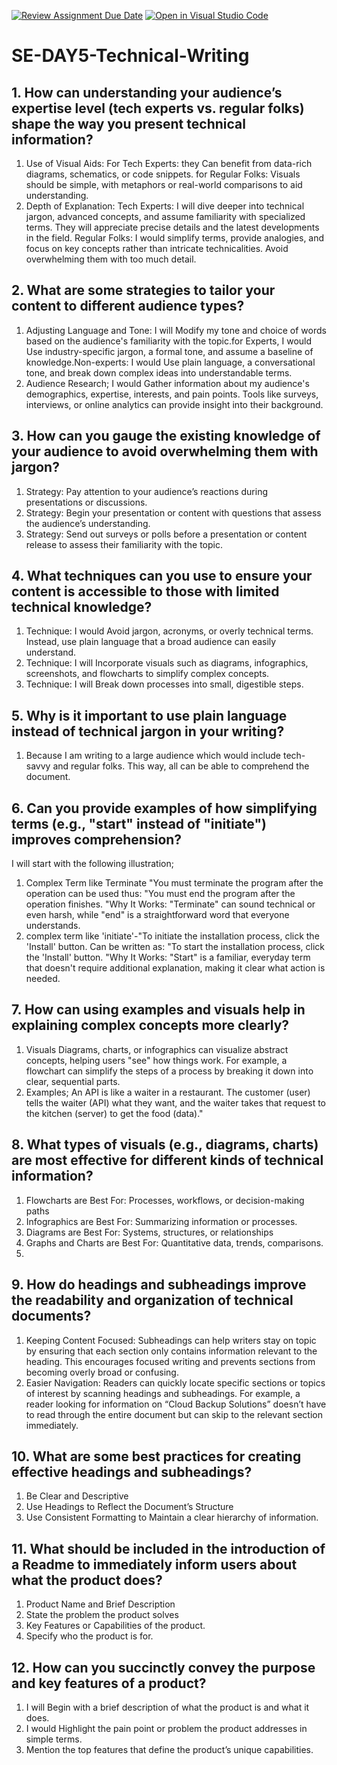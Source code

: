 [![Review Assignment Due Date](https://classroom.github.com/assets/deadline-readme-button-22041afd0340ce965d47ae6ef1cefeee28c7c493a6346c4f15d667ab976d596c.svg)](https://classroom.github.com/a/zsAR-pyY)
[![Open in Visual Studio Code](https://classroom.github.com/assets/open-in-vscode-2e0aaae1b6195c2367325f4f02e2d04e9abb55f0b24a779b69b11b9e10269abc.svg)](https://classroom.github.com/online_ide?assignment_repo_id=15970413&assignment_repo_type=AssignmentRepo)
# SE-DAY5-Technical-Writing
## 1. How can understanding your audience’s expertise level (tech experts vs. regular folks) shape the way you present technical information?
1. Use of Visual Aids:
   For Tech Experts: they Can benefit from data-rich diagrams, schematics, or code snippets.
   for Regular Folks: Visuals should be simple, with metaphors or real-world comparisons to aid understanding.
2. Depth of Explanation:
   Tech Experts: I will dive deeper into technical jargon, advanced concepts, and assume familiarity with specialized terms. They will appreciate precise details and the latest developments in the field.
   Regular Folks: I would simplify terms, provide analogies, and focus on key concepts rather than intricate technicalities. Avoid overwhelming them with too much detail.
## 2. What are some strategies to tailor your content to different audience types?
1. Adjusting Language and Tone: I will Modify my tone and choice of words based on the audience's familiarity with the topic.for Experts, I would Use industry-specific jargon, a formal tone, and assume a baseline of knowledge.Non-experts: I would Use plain language, a conversational tone, and break down complex ideas into understandable terms.
2. Audience Research; I would Gather information about my audience's demographics, expertise, interests, and pain points. Tools like surveys, interviews, or online analytics can provide insight into their background.

## 3. How can you gauge the existing knowledge of your audience to avoid overwhelming them with jargon?
1. Strategy: Pay attention to your audience’s reactions during presentations or discussions.
2. Strategy: Begin your presentation or content with questions that assess the audience’s understanding.
3. Strategy: Send out surveys or polls before a presentation or content release to assess their familiarity with the topic.



## 4. What techniques can you use to ensure your content is accessible to those with limited technical knowledge?
1. Technique: I would Avoid jargon, acronyms, or overly technical terms. Instead, use plain language that a broad audience can easily understand.
2. Technique: I will Incorporate visuals such as diagrams, infographics, screenshots, and flowcharts to simplify complex concepts.
3. Technique: I will Break down processes into small, digestible steps.
   
## 5. Why is it important to use plain language instead of technical jargon in your writing?
1. Because I am writing to a large audience which would include tech-savvy and regular folks. This way, all can be able to comprehend the document.
   
## 6. Can you provide examples of how simplifying terms (e.g., "start" instead of "initiate") improves comprehension?
 I will start with the following illustration;
 1. Complex Term like Terminate "You must terminate the program after the operation can be used thus: "You must end the program after the operation finishes.
"Why It Works: "Terminate" can sound technical or even harsh, while "end" is a straightforward word that everyone understands.
2. complex term like 'initiate'-"To initiate the installation process, click the 'Install' button. Can be written as: "To start the installation process, click the 'Install' button.
   "Why It Works: "Start" is a familiar, everyday term that doesn't require additional explanation, making it clear what action is needed.
   
## 7. How can using examples and visuals help in explaining complex concepts more clearly?
1. Visuals
Diagrams, charts, or infographics can visualize abstract concepts, helping users "see" how things work. For example, a flowchart can simplify the steps of a process by breaking it down into clear, sequential parts.
2. Examples;
   An API is like a waiter in a restaurant. The customer (user) tells the waiter (API) what they want, and the waiter takes that request to the kitchen (server) to get the food (data)."
   
## 8. What types of visuals (e.g., diagrams, charts) are most effective for different kinds of technical information?
1. Flowcharts are Best For: Processes, workflows, or decision-making paths
2. Infographics are Best For: Summarizing information or processes.
3. Diagrams are Best For: Systems, structures, or relationships
4. Graphs and Charts are Best For: Quantitative data, trends, comparisons.
5. 

## 9. How do headings and subheadings improve the readability and organization of technical documents?
1. Keeping Content Focused: Subheadings can help writers stay on topic by ensuring that each section only contains information relevant to the heading. This encourages focused writing and prevents sections from becoming overly broad or confusing.
2. Easier Navigation: Readers can quickly locate specific sections or topics of interest by scanning headings and subheadings. For example, a reader looking for information on “Cloud Backup Solutions” doesn’t have to read through the entire document but can skip to the relevant section immediately.
   
## 10. What are some best practices for creating effective headings and subheadings?
1. Be Clear and Descriptive
2. Use Headings to Reflect the Document’s Structure
3. Use Consistent Formatting to Maintain a clear hierarchy of information.

## 11. What should be included in the introduction of a Readme to immediately inform users about what the product does?
1. Product Name and Brief Description
2. State the problem the product solves
3. Key Features or Capabilities of the product.
4. Specify who the product is for.

## 12. How can you succinctly convey the purpose and key features of a product?
1. I will Begin with a brief description of what the product is and what it does.
2. I would Highlight the pain point or problem the product addresses in simple terms.
3. Mention the top features that define the product’s unique capabilities.
